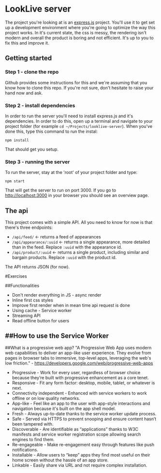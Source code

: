 # LookLive server

The project you're looking at is an [express.js](http://expressjs.com) project. You'll use it to get set up a development environment where you're
going to optimize the way this project works. In it's current state, the css is messy, the rendering isn't modern and
overall the product is boring and not efficient. It's up to you to fix this and improve it.

## Getting started

### Step 1 - clone the repo
Github provides some instructions for this and we're assuming that you know how to clone this repo. If you're not sure,
don't hesitate to raise your hand now and ask.

### Step 2 - install dependencies
In order to run the server you'll need to install express.js and it's dependencies. In order to do this, open up a 
terminal and navigate to your project folder (for example `cd ~/Projects/looklive-server`). When you've done this, type
this command to run the instal:

```
npm install
```

That should get you setup.

### Step 3 - running the server
To run the server, stay at the 'root' of your project folder and type:

```
npm start
```

That will get the server to run on port 3000. If you go to [http://localhost:3000](http://localhost:3000) in your browser
you should see an overview page.

## The api

This project comes with a simple API. All you need to know for now is that there's three endpoints:

* `/api/feed/` <- returns a feed of appearances
* `/api/appearance/:uuid` <- returns a single appearance, more detailed than in the feed. Replace `:uuid` with the 
appearance id.
* `/api/product/:uuid` <- returns a single product, including similar and bargain products. Replace `:uuid` with the 
product id.

The API returns JSON (for now).

#Exercises

##Functionalities
- Don't render everything in JS - async render
- Inline first css styles
- Improve first render when in mean time api request is done
- Using cache - Service worker
- Streaming API 
- Read offline button for users

##How to use the Service Worker
- 

##What is a progressive web app?
"A Progressive Web App uses modern web capabilities to deliver an app-like user experience. They evolve from pages in browser tabs to immersive, top-level apps, leveraging the web's low friction." - https://developers.google.com/web/progressive-web-apps

- Progressive - Work for every user, regardless of browser choice because they’re built with progressive enhancement as a core tenet.
- Responsive - Fit any form factor: desktop, mobile, tablet, or whatever is next.
- Connectivity independent - Enhanced with service workers to work offline or on low quality networks.
- App-like - Feel like an app to the user with app-style interactions and navigation because it's built on the app shell model.
- Fresh - Always up-to-date thanks to the service worker update process.
- Safe - Served via HTTPS to prevent snooping and ensure content hasn’t been tampered with.
- Discoverable - Are identifiable as “applications” thanks to W3C manifests and service worker registration scope allowing search engines to find them.
- Re-engageable - Make re-engagement easy through features like push notifications.
- Installable - Allow users to “keep” apps they find most useful on their home screen without the hassle of an app store.
- Linkable - Easily share via URL and not require complex installation.